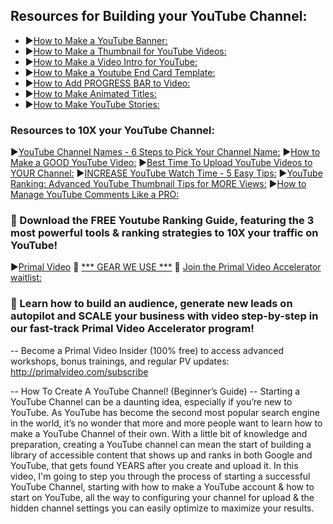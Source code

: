 <h2>Resources for Building your YouTube Channel:</h2>
<ul>
<li>►<a href="https://youtu.be/Y8olOQ3GgAA">How to Make a YouTube Banner:</a></li>
<li>►<a href="https://youtu.be/Sp3dFF-Bts0">How to Make a Thumbnail for YouTube Videos:</a></li>
<li>►<a href="https://youtu.be/T8IcC45LRnI">How to Make a Video Intro for YouTube:</a></li>
<li>►<a href="https://youtu.be/64QbHfWh-EM">How to Make a Youtube End Card Template:</a></li>
<li>►<a href="https://youtu.be/Mj_hesp5bEQ">How to Add PROGRESS BAR to Video:</a></li>
<li>►<a href="https://youtu.be/tRyTnOiAnsQ">How to Make Animated Titles:</a></li>
<li>►<a href="https://youtu.be/XrK6w_b5n_8">How to Make YouTube Stories:</a></li>
</ul>

<h3>Resources to 10X your YouTube Channel:</h3>
►<a href="https://youtu.be/2rTZpiwm6rw">YouTube Channel Names - 6 Steps to Pick Your Channel Name:</a>
►<a href="https://youtu.be/cCpvVDc0Glw">How to Make a GOOD YouTube Video:</a>
►<a href="https://youtu.be/zzJ25-rvmWo">Best Time To Upload YouTube Videos to YOUR Channel:</a>
►<a href="https://youtu.be/5m0xF1SMTfE">INCREASE YouTube Watch Time - 5 Easy Tips:</a>
►<a href="https://youtu.be/T54LOlTFDD0">YouTube Ranking: Advanced YouTube Thumbnail Tips for MORE Views:</a>
►<a href="https://youtu.be/kqnDWKbH7Cw">How to Manage YouTube Comments Like a PRO:</a>

<h3>📕 Download the FREE Youtube Ranking Guide, featuring the 3 most powerful tools & ranking strategies to 10X your traffic on YouTube!</h3>
►<a href="https://primalvideo.com/youtube-ranki...">Primal Video</a>
📕 <a href="https://primalvideo.com/gear">*** GEAR WE USE ***</a>
🚀 <a href="https://primalvideo.com/pvaccelerator">Join the Primal Video Accelerator waitlist:</a>

<h3>🚀 Learn how to build an audience, generate new leads on autopilot and SCALE your business with video step-by-step in our fast-track Primal Video Accelerator program!</h3>

-- Become a Primal Video Insider (100% free) to access advanced workshops, bonus trainings, and regular PV updates: http://primalvideo.com/subscribe 

-- How To Create A YouTube Channel! (Beginner’s Guide) -- Starting a YouTube Channel can be a daunting idea, especially if you’re new to YouTube. As YouTube has become the second most popular search engine in the world, it’s no wonder that more and more people want to learn how to make a YouTube Channel of their own. With a little bit of knowledge and preparation, creating a YouTube channel can mean the start of building a library of accessible content that shows up and ranks in both Google and YouTube, that gets found YEARS after you create and upload it. In this video, I'm going to step you through the process of starting a successful YouTube Channel, starting with how to make a YouTube account & how to start on YouTube, all the way to configuring your channel for upload & the hidden channel settings you can easily optimize to maximize your results.
